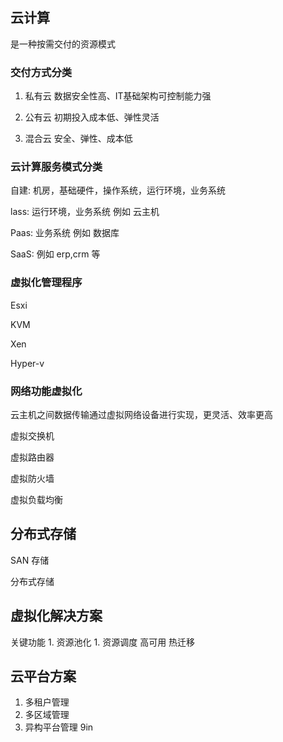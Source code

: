 

## 云计算

是一种按需交付的资源模式


### 交付方式分类

1. 私有云
    数据安全性高、IT基础架构可控制能力强

1. 公有云
    初期投入成本低、弹性灵活

1. 混合云
    安全、弹性、成本低


### 云计算服务模式分类

自建: 机房，基础硬件，操作系统，运行环境，业务系统

lass:                           运行环境，业务系统  例如 云主机 

Paas:                                     业务系统  例如 数据库

SaaS:                                               例如 erp,crm 等


### 虚拟化管理程序

Esxi

KVM

Xen

Hyper-v


### 网络功能虚拟化

云主机之间数据传输通过虚拟网络设备进行实现，更灵活、效率更高


虚拟交换机

虚拟路由器

虚拟防火墙

虚拟负载均衡



## 分布式存储

SAN 存储

分布式存储


## 虚拟化解决方案


关键功能
    1. 资源池化
    1. 资源调度
        高可用
        热迁移

## 云平台方案

1. 多租户管理
1. 多区域管理
1. 异构平台管理 
9in
    

